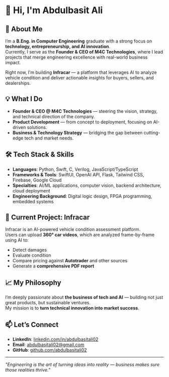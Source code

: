 # 👋 Hi, I'm Abdulbasit Ali

## 🚀 About Me
I’m a **B.Eng. in Computer Engineering** graduate with a strong focus on **technology, entrepreneurship, and AI innovation**.  
Currently, I serve as the **Founder & CEO of M4C Technologies**, where I lead projects that merge engineering excellence with real-world business impact.

Right now, I’m building **Infracar** — a platform that leverages AI to analyze vehicle condition and deliver actionable insights for buyers, sellers, and dealerships.

## 💡 What I Do
- **Founder & CEO @ M4C Technologies** — steering the vision, strategy, and technical direction of the company.
- **Product Development** — from concept to deployment, focusing on AI-driven solutions.
- **Business & Technology Strategy** — bridging the gap between cutting-edge tech and market needs.

## 🛠 Tech Stack & Skills
- **Languages**: Python, Swift, C, Verilog, JavaScript/TypeScript
- **Frameworks & Tools**: SwiftUI, OpenAI API, Flask, Tailwind CSS, Firebase, Google Cloud
- **Specialties**: AI/ML applications, computer vision, backend architecture, cloud deployment
- **Engineering Background**: Digital logic design, FPGA programming, embedded systems

## 🌟 Current Project: Infracar
Infracar is an AI-powered vehicle condition assessment platform.  
Users can upload **360° car videos**, which are analyzed frame-by-frame using AI to:
- Detect damages
- Evaluate condition
- Compare pricing against **Autotrader** and other sources
- Generate a **comprehensive PDF report**

## 📈 My Philosophy
I’m deeply passionate about **the business of tech and AI** — building not just great products, but sustainable ventures.  
My mission is to **turn technical innovation into market success**.

## 📫 Let’s Connect
- **LinkedIn**: [linkedin.com/in/abdulbasitali02](https://www.linkedin.com/in/abdulbasitali02/)
- **Email**: abdulbasitali02@gmail.com
- **GitHub**: [github.com/abdulbasitali02](https://github.com/abdulbasitali02)

---
*"Engineering is the art of turning ideas into reality — business makes sure those realities thrive."*

<!---
abdulbasitali02/abdulbasitali02 is a ✨ special ✨ repository because its `README.md` (this file) appears on your GitHub profile.
You can click the Preview link to take a look at your changes.
--->
